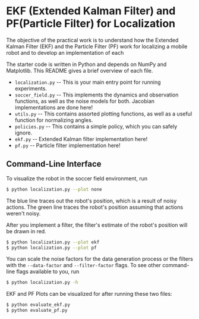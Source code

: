 # EKF (Extended Kalman Filter) and PF(Particle Filter) for Localization

The objective of the practical work is to understand how the Extended Kalman Filter (EKF) and the Particle Filter (PF) work for localizing a mobile robot and to develop an implementation of each

The starter code is written in Python and depends on NumPy and Matplotlib.
This README gives a brief overview of each file.

- `localization.py` -- This is your main entry point for running experiments.
- `soccer_field.py` -- This implements the dynamics and observation functions, as well as the noise models for both. Jacobian implementations are done here!
- `utils.py` -- This contains assorted plotting functions, as well as a useful
  function for normalizing angles.
- `policies.py` -- This contains a simple policy, which you can safely ignore.
- `ekf.py` -- Extended Kalman filter implementation here!
- `pf.py` -- Particle filter implementation here!

## Command-Line Interface

To visualize the robot in the soccer field environment, run
```bash
$ python localization.py --plot none
```
The blue line traces out the robot's position, which is a result of noisy actions.
The green line traces the robot's position assuming that actions weren't noisy.

After you implement a filter, the filter's estimate of the robot's position will be drawn in red.
```bash
$ python localization.py --plot ekf
$ python localization.py --plot pf
```

You can scale the noise factors for the data generation process or the filters
with the `--data-factor` and `--filter-factor` flags. To see other command-line
flags available to you, run
```bash
$ python localization.py -h
```

EKF and PF Plots can be visualized for after running these two files: 

```bash
$ python evaluate_ekf.py 
$ python evaluate_pf.py 
```

